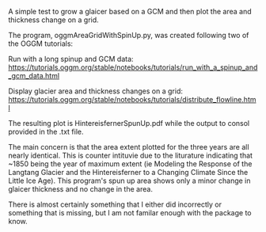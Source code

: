 A simple test to grow a glaicer based on a GCM and then plot the area and thickness change on a grid.

The program, oggmAreaGridWithSpinUp.py, was created following two of the OGGM tutorials:

Run with a long spinup and GCM data: https://tutorials.oggm.org/stable/notebooks/tutorials/run_with_a_spinup_and_gcm_data.html

Display glacier area and thickness changes on a grid: https://tutorials.oggm.org/stable/notebooks/tutorials/distribute_flowline.html

The resulting plot is HintereisfernerSpunUp.pdf while the output to consol provided in the .txt file.

The main concern is that the area extent plotted for the three years are all nearly identical.
This is counter intituvie due to the liturature indicating that ~1850 being the year of maximum extent (ie Modeling the Response of the Langtang Glacier and the Hintereisferner to a Changing Climate Since the Little Ice Age).
This program's spun up area shows only a minor change in glaicer thickness and no change in the area.

There is almost certainly something that I either did incorrectly or something that is missing, but I am not familar enough with the package to know.

